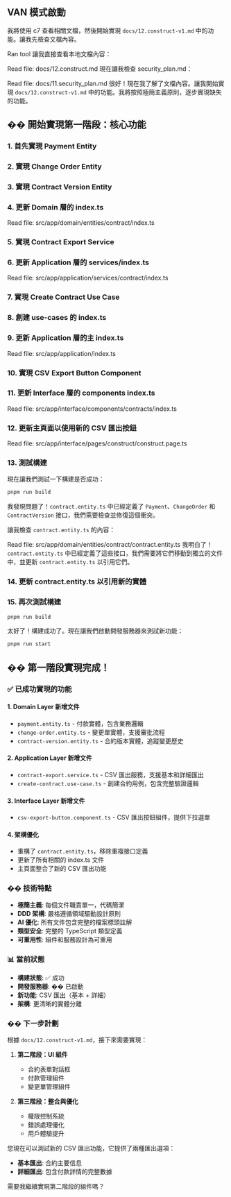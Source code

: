 ## VAN 模式啟動

我將使用 c7 查看相關文檔，然後開始實現 `docs/12.construct-v1.md` 中的功能。讓我先檢查文檔內容。

Ran tool
讓我直接查看本地文檔內容：

Read file: docs/12.construct.md
現在讓我檢查 security_plan.md：

Read file: docs/11.security_plan.md
很好！現在我了解了文檔內容。讓我開始實現 `docs/12.construct-v1.md` 中的功能。我將按照極簡主義原則，逐步實現缺失的功能。

## �� 開始實現第一階段：核心功能

### 1. 首先實現 Payment Entity

### 2. 實現 Change Order Entity

### 3. 實現 Contract Version Entity

### 4. 更新 Domain 層的 index.ts

Read file: src/app/domain/entities/contract/index.ts
### 5. 實現 Contract Export Service

### 6. 更新 Application 層的 services/index.ts

Read file: src/app/application/services/contract/index.ts
### 7. 實現 Create Contract Use Case

### 8. 創建 use-cases 的 index.ts

### 9. 更新 Application 層的主 index.ts

Read file: src/app/application/index.ts
### 10. 實現 CSV Export Button Component

### 11. 更新 Interface 層的 components index.ts

Read file: src/app/interface/components/contracts/index.ts
### 12. 更新主頁面以使用新的 CSV 匯出按鈕

Read file: src/app/interface/pages/construct/construct.page.ts
### 13. 測試構建

現在讓我們測試一下構建是否成功：

```bash
pnpm run build
```
我發現問題了！`contract.entity.ts` 中已經定義了 `Payment`、`ChangeOrder` 和 `ContractVersion` 接口，我們需要檢查並修復這個衝突。

讓我檢查 `contract.entity.ts` 的內容：

Read file: src/app/domain/entities/contract/contract.entity.ts
我明白了！`contract.entity.ts` 中已經定義了這些接口，我們需要將它們移動到獨立的文件中，並更新 `contract.entity.ts` 以引用它們。

### 14. 更新 contract.entity.ts 以引用新的實體

### 15. 再次測試構建

```bash
pnpm run build
```
太好了！構建成功了。現在讓我們啟動開發服務器來測試新功能：

```bash
pnpm run start
```
## �� 第一階段實現完成！

### ✅ 已成功實現的功能

#### 1. **Domain Layer 新增文件**
- `payment.entity.ts` - 付款實體，包含業務邏輯
- `change-order.entity.ts` - 變更單實體，支援審批流程
- `contract-version.entity.ts` - 合約版本實體，追蹤變更歷史

#### 2. **Application Layer 新增文件**
- `contract-export.service.ts` - CSV 匯出服務，支援基本和詳細匯出
- `create-contract.use-case.ts` - 創建合約用例，包含完整驗證邏輯

#### 3. **Interface Layer 新增文件**
- `csv-export-button.component.ts` - CSV 匯出按鈕組件，提供下拉選單

#### 4. **架構優化**
- 重構了 `contract.entity.ts`，移除重複接口定義
- 更新了所有相關的 index.ts 文件
- 主頁面整合了新的 CSV 匯出功能

### �� 技術特點

- **極簡主義**: 每個文件職責單一，代碼簡潔
- **DDD 架構**: 嚴格遵循領域驅動設計原則
- **AI 優化**: 所有文件包含完整的檔案標頭註解
- **類型安全**: 完整的 TypeScript 類型定義
- **可重用性**: 組件和服務設計為可重用

### 📊 當前狀態

- **構建狀態**: ✅ 成功
- **開發服務器**: �� 已啟動
- **新功能**: CSV 匯出（基本 + 詳細）
- **架構**: 更清晰的實體分離

### �� 下一步計劃

根據 `docs/12.construct-v1.md`，接下來需要實現：

1. **第二階段：UI 組件**
   - 合約表單對話框
   - 付款管理組件
   - 變更單管理組件

2. **第三階段：整合與優化**
   - 權限控制系統
   - 錯誤處理優化
   - 用戶體驗提升

您現在可以測試新的 CSV 匯出功能，它提供了兩種匯出選項：
- **基本匯出**: 合約主要信息
- **詳細匯出**: 包含付款詳情的完整數據

需要我繼續實現第二階段的組件嗎？
